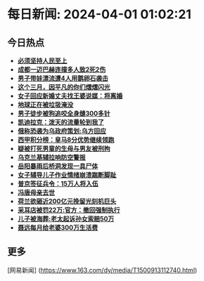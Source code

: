 
# 每日新闻: 2024-04-01 01:02:21
## 今日热点

- **[必须坚持人民至上](https://www.163.com/search?keyword=%E5%BF%85%E9%A1%BB%E5%9D%9A%E6%8C%81%E4%BA%BA%E6%B0%91%E8%87%B3%E4%B8%8A)**
- **[成都一迈巴赫连撞多人致2死2伤](https://www.163.com/search?keyword=%E6%88%90%E9%83%BD%E4%B8%80%E8%BF%88%E5%B7%B4%E8%B5%AB%E8%BF%9E%E6%92%9E%E5%A4%9A%E4%BA%BA%E8%87%B42%E6%AD%BB2%E4%BC%A4)**
- **[男子带娃漂流遭4人用鹅卵石袭击](https://www.163.com/search?keyword=%E7%94%B7%E5%AD%90%E5%B8%A6%E5%A8%83%E6%BC%82%E6%B5%81%E9%81%AD4%E4%BA%BA%E7%94%A8%E9%B9%85%E5%8D%B5%E7%9F%B3%E8%A2%AD%E5%87%BB)**
- **[这个三月，因平凡的你们熠熠闪光](https://www.163.com/search?keyword=%E8%BF%99%E4%B8%AA%E4%B8%89%E6%9C%88%EF%BC%8C%E5%9B%A0%E5%B9%B3%E5%87%A1%E7%9A%84%E4%BD%A0%E4%BB%AC%E7%86%A0%E7%86%A0%E9%97%AA%E5%85%89)**
- **[女子回应新婚丈夫找王婆说媒：将离婚](https://www.163.com/search?keyword=%E5%A5%B3%E5%AD%90%E5%9B%9E%E5%BA%94%E6%96%B0%E5%A9%9A%E4%B8%88%E5%A4%AB%E6%89%BE%E7%8E%8B%E5%A9%86%E8%AF%B4%E5%AA%92%EF%BC%9A%E5%B0%86%E7%A6%BB%E5%A9%9A)**
- **[地球正在被垃圾淹没](https://www.163.com/search?keyword=%E5%9C%B0%E7%90%83%E6%AD%A3%E5%9C%A8%E8%A2%AB%E5%9E%83%E5%9C%BE%E6%B7%B9%E6%B2%A1)**
- **[男子徒步被狗追咬全身缝300多针](https://www.163.com/search?keyword=%E7%94%B7%E5%AD%90%E5%BE%92%E6%AD%A5%E8%A2%AB%E7%8B%97%E8%BF%BD%E5%92%AC%E5%85%A8%E8%BA%AB%E7%BC%9D300%E5%A4%9A%E9%92%88)**
- **[凯迪拉克：泼天的流量轮到我了](https://www.163.com/search?keyword=%E5%87%AF%E8%BF%AA%E6%8B%89%E5%85%8B%EF%BC%9A%E6%B3%BC%E5%A4%A9%E7%9A%84%E6%B5%81%E9%87%8F%E8%BD%AE%E5%88%B0%E6%88%91%E4%BA%86)**
- **[俄称恐袭为乌政府策划:乌方回应](https://www.163.com/search?keyword=%E4%BF%84%E7%A7%B0%E6%81%90%E8%A2%AD%E4%B8%BA%E4%B9%8C%E6%94%BF%E5%BA%9C%E7%AD%96%E5%88%92+%E4%B9%8C%E6%96%B9%E5%9B%9E%E5%BA%94)**
- **[西甲积分榜：皇马8分优势继续领跑](https://www.163.com/search?keyword=%E8%A5%BF%E7%94%B2%E7%A7%AF%E5%88%86%E6%A6%9C%EF%BC%9A%E7%9A%87%E9%A9%AC8%E5%88%86%E4%BC%98%E5%8A%BF%E7%BB%A7%E7%BB%AD%E9%A2%86%E8%B7%91)**
- **[疑被打死男童的生母与男友被刑拘](https://www.163.com/search?keyword=%E7%96%91%E8%A2%AB%E6%89%93%E6%AD%BB%E7%94%B7%E7%AB%A5%E7%9A%84%E7%94%9F%E6%AF%8D%E4%B8%8E%E7%94%B7%E5%8F%8B%E8%A2%AB%E5%88%91%E6%8B%98)**
- **[乌克兰基辅拉响防空警报](https://www.163.com/search?keyword=%E4%B9%8C%E5%85%8B%E5%85%B0%E5%9F%BA%E8%BE%85%E6%8B%89%E5%93%8D%E9%98%B2%E7%A9%BA%E8%AD%A6%E6%8A%A5)**
- **[岳阳暴雨后桥洞发现一具尸体](https://www.163.com/search?keyword=%E5%B2%B3%E9%98%B3%E6%9A%B4%E9%9B%A8%E5%90%8E%E6%A1%A5%E6%B4%9E%E5%8F%91%E7%8E%B0%E4%B8%80%E5%85%B7%E5%B0%B8%E4%BD%93)**
- **[女子辅导儿子作业情绪崩溃踹断脚趾](https://www.163.com/search?keyword=%E5%A5%B3%E5%AD%90%E8%BE%85%E5%AF%BC%E5%84%BF%E5%AD%90%E4%BD%9C%E4%B8%9A%E6%83%85%E7%BB%AA%E5%B4%A9%E6%BA%83%E8%B8%B9%E6%96%AD%E8%84%9A%E8%B6%BE)**
- **[普京签征兵令：15万人将入伍](https://www.163.com/search?keyword=%E6%99%AE%E4%BA%AC%E7%AD%BE%E5%BE%81%E5%85%B5%E4%BB%A4%EF%BC%9A15%E4%B8%87%E4%BA%BA%E5%B0%86%E5%85%A5%E4%BC%8D)**
- **[冯唐母亲去世](https://www.163.com/search?keyword=%E5%86%AF%E5%94%90%E6%AF%8D%E4%BA%B2%E5%8E%BB%E4%B8%96)**
- **[荷兰欲砸近200亿元挽留光刻机巨头](https://www.163.com/search?keyword=%E8%8D%B7%E5%85%B0%E6%AC%B2%E7%A0%B8%E8%BF%91200%E4%BA%BF%E5%85%83%E6%8C%BD%E7%95%99%E5%85%89%E5%88%BB%E6%9C%BA%E5%B7%A8%E5%A4%B4)**
- **[采耳店被罚22万:官方：撤回强制执行](https://www.163.com/search?keyword=%E9%87%87%E8%80%B3%E5%BA%97%E8%A2%AB%E7%BD%9A22%E4%B8%87+%E5%AE%98%E6%96%B9%EF%BC%9A%E6%92%A4%E5%9B%9E%E5%BC%BA%E5%88%B6%E6%89%A7%E8%A1%8C)**
- **[儿子被海葬:老太起诉孙女索赔50万](https://www.163.com/search?keyword=%E5%84%BF%E5%AD%90%E8%A2%AB%E6%B5%B7%E8%91%AC+%E8%80%81%E5%A4%AA%E8%B5%B7%E8%AF%89%E5%AD%99%E5%A5%B3%E7%B4%A2%E8%B5%9450%E4%B8%87)**
- **[聂远每月给老婆300万生活费](https://www.163.com/search?keyword=%E8%81%82%E8%BF%9C%E6%AF%8F%E6%9C%88%E7%BB%99%E8%80%81%E5%A9%86300%E4%B8%87%E7%94%9F%E6%B4%BB%E8%B4%B9)**

## 更多
[网易新闻] (https://www.163.com/dy/media/T1500913112740.html)
